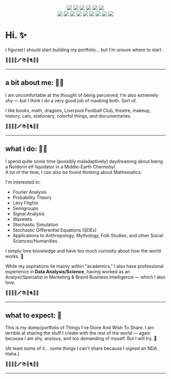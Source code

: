 <p align="center">
  
  <!-- Interests Badges -->
  <img src="https://img.shields.io/badge/📖-bookworm-ffd3e2?style=flat-square">
  <img src="https://img.shields.io/badge/💻-data_nerd-c2d4f8?style=flat-square">
  <img src="https://img.shields.io/badge/🧠-math_lover-ffebc7?style=flat-square">
  <img src="https://img.shields.io/badge/🎨-stationery_addict-fdc3d9?style=flat-square">
  <img src="https://img.shields.io/badge/🐈-cat_friend-d8e2dc?style=flat-square">
  <img src="https://img.shields.io/badge/📜-Mathematician-f3d1ff?style=flat-square">

  <br>

  <!-- Technologies Badges -->
  <img src="https://img.shields.io/badge/Python-ffd3e2?logo=python&logoColor=white&style=flat-square">
  <img src="https://img.shields.io/badge/C-c2d4f8?logo=c&logoColor=white&style=flat-square">
  <img src="https://img.shields.io/badge/LaTeX-ffebc7?logo=latex&logoColor=white&style=flat-square">
  <img src="https://img.shields.io/badge/Linux-d8e2dc?logo=linux&logoColor=white&style=flat-square">
  <img src="https://img.shields.io/badge/Visual%20Basic-fdc3d9?logo=visualbasic&logoColor=white&style=flat-square">
  <img src="https://img.shields.io/badge/SQL-f3d1ff?logo=sqlite&logoColor=white&style=flat-square">
  <img src="https://img.shields.io/badge/Java-fdc3d9?logo=java&logoColor=white&style=flat-square">
  <img src="https://img.shields.io/badge/Arduino_Uno-c2d4f8?logo=arduino&logoColor=white&style=flat-square">
  <img src="https://img.shields.io/badge/Racket-ffd3e2?logo=racket&logoColor=white&style=flat-square">

</p>

# Hi. ✨

I figured I should start building my portfolio... but I'm unsure where to start.

🌸💌🧺🍓🖍️📚🎀🐈🧠🎨

---

## a bit about me: 🐾💌

I am uncomfortable at the thought of being perceived; I'm also extremely shy — but I think I do a very good job of masking both. Sort of. 

I like books, math, dragons, Liverpool Football Club, theatre, makeup, history, cats, stationery, colorful things, and documentaries.  

🌸💌🧺🍓🖍️📚🎀🐈🧠🎨

---

## what i do: 🧸🍰

I spend quite some time (possibly maladaptively) daydreaming about being a Ñoldorín elf liquidator in a Middle-Earth Chernobyl.  
A lot of the time, I can also be found thinking about Mathematics. 

I'm interested in:
- Fourier Analysis
- Probability Theory
- Lévy Flights
- Semigroups
- Signal Analysis
- Wavelets
- Stochastic Simulation
- Stochastic Differential Equations (SDEs)
- Applications to Anthropology, Mythology, Folk Studies, and other Social Sciences/Humanities

I simply love knowledge and have too much curiosity about how the world works. 🌸

While my aspirations lie mainly within "academics," I also have professional experience in **Data Analysis/Science**, having worked as an Analyst/Specialist in Marketing & Brand Business Intelligence — which I also love.

🌸💌🧺🍓🖍️📚🎀🐈🧠🎨

---

## what to expect: 🍓

This is my dump/portfolio of Things I've Done And Wish To Share. 
I am terrible at sharing the stuff I create with the rest of the world — again because I am shy, anxious, and too demanding of myself. But I will try. 🐣

(At least some of it... some things I can't share because I signed an NDA. Haha.)

🌸💌🧺🍓🖍️📚🎀🐈🧠🎨

---
